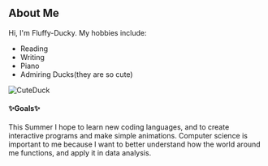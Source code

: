 ## About **Me**
Hi, I'm Fluffy-Ducky. My hobbies include:
- Reading
- Writing
- Piano
- Admiring Ducks(they are so cute)

![CuteDuck](https://hips.hearstapps.com/hmg-prod.s3.amazonaws.com/images/how-to-keep-ducks-call-ducks-1615457181.jpg)

#### :sparkles:Goals:sparkles:
This Summer I hope to learn new coding languages, and to create interactive programs and make simple animations.
Computer science is important to me because I want to better understand how the world around me functions, and apply it in data analysis.

